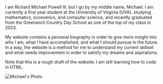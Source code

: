 <!DOCTYPE html>
<html>
   <head>
      <title> Richard Michael Powell III</title>
   </head>
   <body>
      <p>
         I am Richard Michael Powell III, but I go by my middle name, Michael. I am currently a first year student at the 
         University of Virginia (UVA), studying mathematics, economics, and computer science, and recently graduated 
         from the Greenwich Country Day School as one of the top of my class in 2023. 
      </p>
      <p>
         My website contains a personal biography in order to give more insight into who I am, what I have accomplished, 
         and what I should pursue in the future. In a way, the website is a method for me to understand my current skillset
         and what needs improvement in order to satisfy my dreams and aspirations.
      </p>
      <p>
         Note that this is a rough draft of the website; I am still learning how to code in HTML.
      </p>
      <img src=""C:\Users\Powell\OneDrive - University of Virginia\Desktop\Resume\LinkedIn Photo.jpg"" alt="Michael's Photo">
   </body>
</html>

